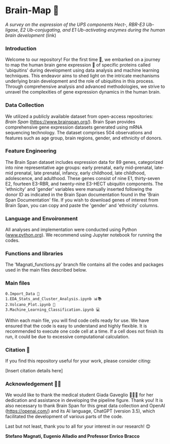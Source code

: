 # Brain-Map 🧠
_A survey on the expression of the UPS components Hect-, RBR-E3 Ub-ligase, E2 Ub-conjugating, and E1 Ub-activating enzymes during the human brain development_ (link)

### Introduction
Welcome to our repository! 
For the first time 🥇, we embarked on a journey to map the human brain gene expression 🧬 of specific proteins called 'ubiquitins' during development using data analysis and machine learning techniques. This endeavor aims to shed light on the intricate mechanisms underlying brain development and the role of ubiquitins in this process. Through comprehensive analysis and advanced methodologies, we strive to unravel the complexities of gene expression dynamics in the human brain. 

### Data Collection 
We utilized a publicly available dataset from open-access repositories: _Brain Span_ (https://www.brainspan.org/). Brain Span provides comprehensive gene expression datasets generated using mRNA sequencing technology. The dataset comprises 504 observations and features such as age group, brain regions, gender, and ethnicity of donors. 

### Feature Engineering
The Brain Span dataset includes expression data for 89 genes, categorized into nine representative age groups: early prenatal, early mid-prenatal, late-mid prenatal, late prenatal, infancy, early childhood, late childhood, adolescence, and adulthood. These genes consist of nine E1, thirty-seven E2, fourteen E3-RBR, and twenty-nine E3-HECT ubiquitin components.
The 'ethnicity' and 'gender' variables were manually inserted following the donor ID as indicated in the Brain Span documentation found in the 'Brain Span Documentation' file. If you wish to download genes of interest from Brain Span, you can copy and paste the 'gender' and 'ethnicity' columns.

### Language and Envoironment
All analyses and implementation were conducted using Python (www.python.org). We recommend using Jupyter notebook for running the codes.

### Functions and libraries
The 'Magnati_functions.py' branch file contains all the codes and packages used in the main files described below.

### Main files
    0.Import_Data 📨
    1.EDA_Stats_and_Cluster_Analysis.ipynb 📊📚
    2.Volcano_Plot.ipynb 🌋
    3.Machine_Learning_Classification.ipynb 💻
Within each main file, you will find code cells ready for use. We have ensured that the code is easy to understand and highly flexible. It is recommended to execute one code cell at a time. If a cell does not finish its run, it could be due to excessive computational calculation.


### Citation 📝
If you find this repository useful for your work, please consider citing:

[Insert citation details here]

### Acknowledgement 🙏🏻
We would like to thank the medical student Giada Gaveglio 👩🏻‍⚕️ for her dedication and assistance in developing the pipeline figure. Thank you!
It is also necessary to thank Brain Span for this great data collection and OpenAI (https://openai.com/) and its AI language, ChatGPT (version 3.5), which facilitated the development of various parts of the code. 

Last but not least, thank you to all for your interest in our research! 😊
                                                                                                                            
__Stefano Magnati, Eugenio Alladio and Professor Enrico Bracco__
